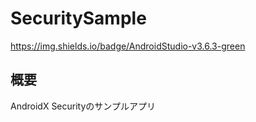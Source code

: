 # SecuritySample

https://img.shields.io/badge/AndroidStudio-v3.6.3-green

## 概要
AndroidX Securityのサンプルアプリ
